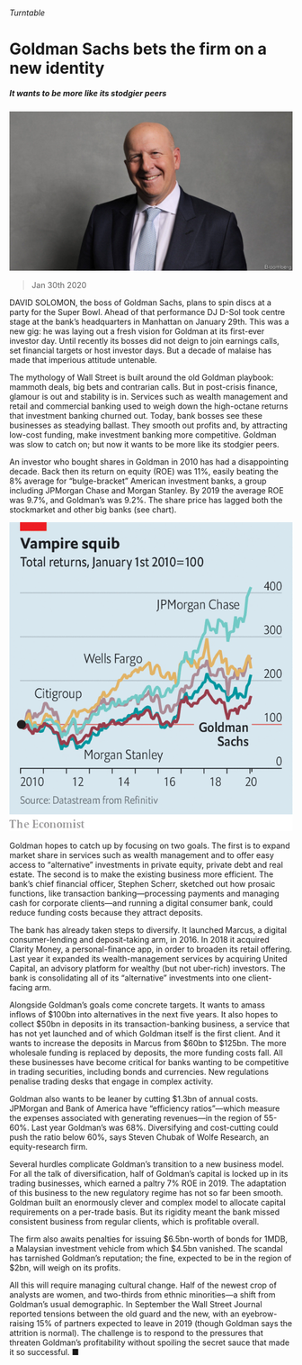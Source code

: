 ###### Turntable

# Goldman Sachs bets the firm on a new identity 

##### It wants to be more like its stodgier peers 

![image](images/20200201_FNP503.jpg) 

> Jan 30th 2020 

DAVID SOLOMON, the boss of Goldman Sachs, plans to spin discs at a party for the Super Bowl. Ahead of that performance DJ D-Sol took centre stage at the bank’s headquarters in Manhattan on January 29th. This was a new gig: he was laying out a fresh vision for Goldman at its first-ever investor day. Until recently its bosses did not deign to join earnings calls, set financial targets or host investor days. But a decade of malaise has made that imperious attitude untenable.

The mythology of Wall Street is built around the old Goldman playbook: mammoth deals, big bets and contrarian calls. But in post-crisis finance, glamour is out and stability is in. Services such as wealth management and retail and commercial banking used to weigh down the high-octane returns that investment banking churned out. Today, bank bosses see these businesses as steadying ballast. They smooth out profits and, by attracting low-cost funding, make investment banking more competitive. Goldman was slow to catch on; but now it wants to be more like its stodgier peers.


An investor who bought shares in Goldman in 2010 has had a disappointing decade. Back then its return on equity (ROE) was 11%, easily beating the 8% average for “bulge-bracket” American investment banks, a group including JPMorgan Chase and Morgan Stanley. By 2019 the average ROE was 9.7%, and Goldman’s was 9.2%. The share price has lagged both the stockmarket and other big banks (see chart).

![image](images/20200201_FNC303.png) 


Goldman hopes to catch up by focusing on two goals. The first is to expand market share in services such as wealth management and to offer easy access to “alternative” investments in private equity, private debt and real estate. The second is to make the existing business more efficient. The bank’s chief financial officer, Stephen Scherr, sketched out how prosaic functions, like transaction banking—processing payments and managing cash for corporate clients—and running a digital consumer bank, could reduce funding costs because they attract deposits.

The bank has already taken steps to diversify. It launched Marcus, a digital consumer-lending and deposit-taking arm, in 2016. In 2018 it acquired Clarity Money, a personal-finance app, in order to broaden its retail offering. Last year it expanded its wealth-management services by acquiring United Capital, an advisory platform for wealthy (but not uber-rich) investors. The bank is consolidating all of its “alternative” investments into one client-facing arm.

Alongside Goldman’s goals come concrete targets. It wants to amass inflows of $100bn into alternatives in the next five years. It also hopes to collect $50bn in deposits in its transaction-banking business, a service that has not yet launched and of which Goldman itself is the first client. And it wants to increase the deposits in Marcus from $60bn to $125bn. The more wholesale funding is replaced by deposits, the more funding costs fall. All these businesses have become critical for banks wanting to be competitive in trading securities, including bonds and currencies. New regulations penalise trading desks that engage in complex activity.

Goldman also wants to be leaner by cutting $1.3bn of annual costs. JPMorgan and Bank of America have “efficiency ratios”—which measure the expenses associated with generating revenues—in the region of 55-60%. Last year Goldman’s was 68%. Diversifying and cost-cutting could push the ratio below 60%, says Steven Chubak of Wolfe Research, an equity-research firm.

Several hurdles complicate Goldman’s transition to a new business model. For all the talk of diversification, half of Goldman’s capital is locked up in its trading businesses, which earned a paltry 7% ROE in 2019. The adaptation of this business to the new regulatory regime has not so far been smooth. Goldman built an enormously clever and complex model to allocate capital requirements on a per-trade basis. But its rigidity meant the bank missed consistent business from regular clients, which is profitable overall.

The firm also awaits penalties for issuing $6.5bn-worth of bonds for 1MDB, a Malaysian investment vehicle from which $4.5bn vanished. The scandal has tarnished Goldman’s reputation; the fine, expected to be in the region of $2bn, will weigh on its profits.

All this will require managing cultural change. Half of the newest crop of analysts are women, and two-thirds from ethnic minorities—a shift from Goldman’s usual demographic. In September the Wall Street Journal reported tensions between the old guard and the new, with an eyebrow-raising 15% of partners expected to leave in 2019 (though Goldman says the attrition is normal). The challenge is to respond to the pressures that threaten Goldman’s profitability without spoiling the secret sauce that made it so successful. ■

